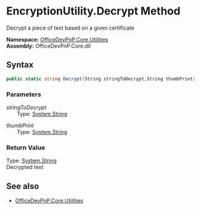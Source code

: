 # EncryptionUtility.Decrypt Method  
Decrypt a piece of text based on a given certificate  

**Namespace:** [OfficeDevPnP.Core.Utilities](OfficeDevPnP.Core.Utilities.md)  
**Assembly:** OfficeDevPnP.Core.dll  
## Syntax
```C#
public static string Decrypt(String stringToDecrypt,String thumbPrint)
```
### Parameters
*stringToDecrypt*  
&emsp;&emsp;Type: [System.String](System.String.md) 
&emsp;&emsp;  
  
*thumbPrint*  
&emsp;&emsp;Type: [System.String](System.String.md) 
&emsp;&emsp;  
  
### Return Value
Type: [System.String](System.String.md)  
Decrypted text

## See also
- [OfficeDevPnP.Core.Utilities](OfficeDevPnP.Core.Utilities.md)
